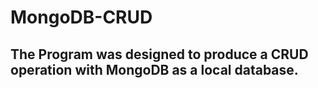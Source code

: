 # MongoDB-CRUD

## The Program was designed to produce a CRUD operation with MongoDB as a local database.
